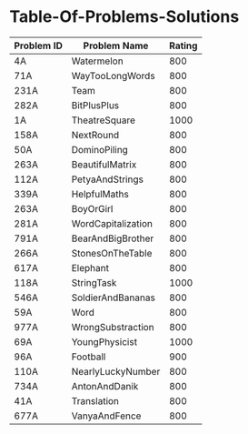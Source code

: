 # Table-Of-Problems-Solutions


| Problem ID | Problem Name | Rating |
|------------|--------------|--------|
| 4A | Watermelon | 800 |
| 71A | WayTooLongWords | 800 |
| 231A | Team | 800 |
| 282A | BitPlusPlus | 800 |
| 1A | TheatreSquare | 1000 |
| 158A | NextRound | 800 |
| 50A | DominoPiling | 800 |
| 263A | BeautifulMatrix | 800 |
| 112A | PetyaAndStrings | 800 |
| 339A | HelpfulMaths | 800 |
| 263A | BoyOrGirl | 800 |
| 281A | WordCapitalization | 800 |
| 791A | BearAndBigBrother | 800 |
| 266A | StonesOnTheTable | 800 |
| 617A | Elephant | 800 |
| 118A | StringTask | 1000 |
| 546A | SoldierAndBananas | 800 |
| 59A | Word | 800 |
| 977A | WrongSubstraction | 800 |
| 69A | YoungPhysicist | 1000 |
| 96A | Football | 900 |
| 110A | NearlyLuckyNumber | 800 |
| 734A | AntonAndDanik | 800 |
| 41A | Translation | 800 |
| 677A | VanyaAndFence | 800 |
